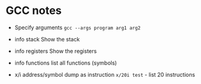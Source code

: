 # GCC notes

- Specify arguments
  `gcc --args program arg1 arg2` 

- info stack
  Show the stack

- info registers
  Show the registers

- info functions
  list all functions (symbols)

- x/i address/symbol
  dump as instruction
  `x/20i test` - list 20 instructions



